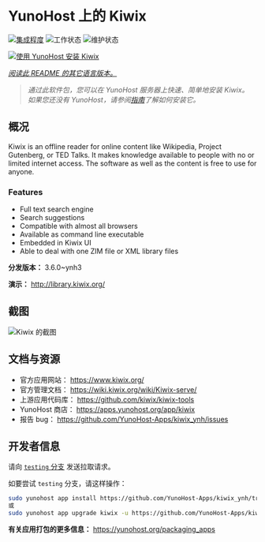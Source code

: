 <!--
注意：此 README 由 <https://github.com/YunoHost/apps/tree/master/tools/readme_generator> 自动生成
请勿手动编辑。
-->

# YunoHost 上的 Kiwix

[![集成程度](https://dash.yunohost.org/integration/kiwix.svg)](https://ci-apps.yunohost.org/ci/apps/kiwix/) ![工作状态](https://ci-apps.yunohost.org/ci/badges/kiwix.status.svg) ![维护状态](https://ci-apps.yunohost.org/ci/badges/kiwix.maintain.svg)

[![使用 YunoHost 安装 Kiwix](https://install-app.yunohost.org/install-with-yunohost.svg)](https://install-app.yunohost.org/?app=kiwix)

*[阅读此 README 的其它语言版本。](./ALL_README.md)*

> *通过此软件包，您可以在 YunoHost 服务器上快速、简单地安装 Kiwix。*  
> *如果您还没有 YunoHost，请参阅[指南](https://yunohost.org/install)了解如何安装它。*

## 概况

Kiwix is an offline reader for online content like Wikipedia, Project Gutenberg, or TED Talks. It makes knowledge available to people with no or limited internet access. The software as well as the content is free to use for anyone.

### Features

- Full text search engine
- Search suggestions
- Compatible with almost all browsers
- Available as command line executable
- Embedded in Kiwix UI
- Able to deal with one ZIM file or XML library files


**分发版本：** 3.6.0~ynh3

**演示：** <http://library.kiwix.org/>

## 截图

![Kiwix 的截图](./doc/screenshots/screenshot.png)

## 文档与资源

- 官方应用网站： <https://www.kiwix.org/>
- 官方管理文档： <https://wiki.kiwix.org/wiki/Kiwix-serve/>
- 上游应用代码库： <https://github.com/kiwix/kiwix-tools>
- YunoHost 商店： <https://apps.yunohost.org/app/kiwix>
- 报告 bug： <https://github.com/YunoHost-Apps/kiwix_ynh/issues>

## 开发者信息

请向 [`testing` 分支](https://github.com/YunoHost-Apps/kiwix_ynh/tree/testing) 发送拉取请求。

如要尝试 `testing` 分支，请这样操作：

```bash
sudo yunohost app install https://github.com/YunoHost-Apps/kiwix_ynh/tree/testing --debug
或
sudo yunohost app upgrade kiwix -u https://github.com/YunoHost-Apps/kiwix_ynh/tree/testing --debug
```

**有关应用打包的更多信息：** <https://yunohost.org/packaging_apps>
